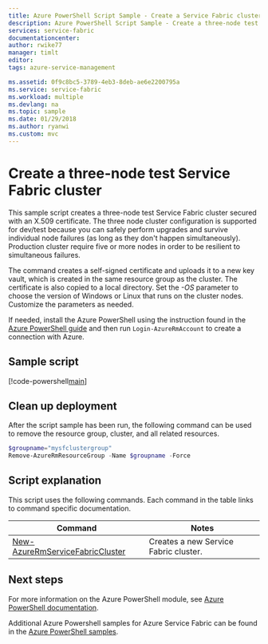 ```yaml
---
title: Azure PowerShell Script Sample - Create a Service Fabric cluster | Microsoft Docs
description: Azure PowerShell Script Sample - Create a three-node test Service Fabric cluster.
services: service-fabric
documentationcenter: 
author: rwike77
manager: timlt
editor: 
tags: azure-service-management

ms.assetid: 0f9c8bc5-3789-4eb3-8deb-ae6e2200795a
ms.service: service-fabric
ms.workload: multiple
ms.devlang: na
ms.topic: sample
ms.date: 01/29/2018
ms.author: ryanwi
ms.custom: mvc
---
```


# Create a three-node test Service Fabric cluster

This sample script creates a three-node test Service Fabric cluster secured with an X.509 certificate. The three node cluster configuration is supported for dev/test because you can safely perform upgrades and survive individual node failures (as long as they don't happen simultaneously). Production cluster require five or more nodes in order to be resilient to simultaneous failures.  

The command creates a self-signed certificate and uploads it to a new key vault, which is created in the same resource group as the cluster. The certificate is also copied to a local directory.  Set the *-OS* parameter to choose the version of Windows or Linux that runs on the cluster nodes.  Customize the parameters as needed.

If needed, install the Azure PowerShell using the instruction found in the [Azure PowerShell guide](/powershell/azure/overview) and then run `Login-AzureRmAccount` to create a connection with Azure. 

## Sample script

[!code-powershell[main](../../../powershell_scripts/service-fabric/create-test-cluster/create-test-cluster.ps1 "Create a test Service Fabric cluster")]

## Clean up deployment 

After the script sample has been run, the following command can be used to remove the resource group, cluster, and all related resources.

```powershell
$groupname="mysfclustergroup"
Remove-AzureRmResourceGroup -Name $groupname -Force
```

## Script explanation

This script uses the following commands. Each command in the table links to command specific documentation.

| Command | Notes |
|---|---|
| [New-AzureRmServiceFabricCluster](/powershell/module/azurerm.servicefabric/New-AzureRmServiceFabricCluster) | Creates a new Service Fabric cluster. |

## Next steps

For more information on the Azure PowerShell module, see [Azure PowerShell documentation](/powershell/azure/overview).

Additional Azure Powershell samples for Azure Service Fabric can be found in the [Azure PowerShell samples](../service-fabric-powershell-samples.md).
